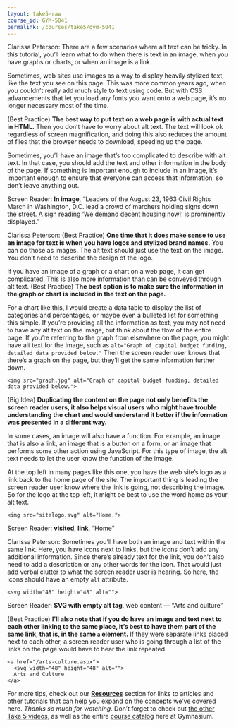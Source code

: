 ```yaml
---
layout: take5-raw
course_id: GYM-5041
permalink: /courses/take5/gym-5041
---
```


Clarissa Peterson: There are a few scenarios where alt text can be tricky. In this tutorial, you’ll learn what to do when there is text in an image, when you have graphs or charts, or when an image is a link.

Sometimes, web sites use images as a way to display heavily stylized text, like the text you see on this page. This was more common years ago, when you couldn’t really add much style to text using code. But with CSS advancements that let you load any fonts you want onto a web page, it’s no longer necessary most of the time.

(Best Practice) **The best way to put text on a web page is with actual text in HTML.** Then you don’t have to worry about alt text. The text will look ok regardless of screen magnification, and doing this also reduces the amount of files that the browser needs to download, speeding up the page.

Sometimes, you’ll have an image that’s too complicated to describe with alt text. In that case, you should add the text and other information in the body of the page. If something is important enough to include in an image, it’s important enough to ensure that everyone can access that information, so don’t leave anything out.

Screen Reader: **In image**, “Leaders of the August 23, 1963 Civil Rights March in Washington, D.C. lead a crowd of marchers holding signs down the street. A sign reading ‘We demand decent housing now!’ is prominently displayed.”

Clarissa Peterson: (Best Practice) **One time that it does make sense to use an image for text is when you have logos and stylized brand names.** You can do those as images. The alt text should just use the text on the image. You don’t need to describe the design of the logo.

If you have an image of a graph or a chart on a web page, it can get complicated. This is also more information than can be conveyed through alt text. (Best Practice) **The best option is to make sure the information in the graph or chart is included in the text on the page.**

For a chart like this, I would create a data table to display the list of categories and percentages, or maybe even a bulleted list for something this simple. If you’re providing all the information as text, you may not need to have any alt text on the image, but think about the flow of the entire page. If you’re referring to the graph from elsewhere on the page, you might have alt text for the image, such as `alt="Graph of capital budget funding, detailed data provided below."` Then the screen reader user knows that there’s a graph on the page, but they’ll get the same information further down.

```markup
<img src="graph.jpg" alt="Graph of capital budget funding, detailed data provided below.">
```

(Big Idea) **Duplicating the content on the page not only benefits the screen reader users, it also helps visual users who might have trouble understanding the chart and would understand it better if the information was presented in a different way.**

In some cases, an image will also have a function. For example, an image that is also a link, an image that is a button on a form, or an image that performs some other action using JavaScript. For this type of image, the alt text needs to let the user know the function of the image.

At the top left in many pages like this one, you have the web site’s logo as a link back to the home page of the site. The important thing is leading the screen reader user know where the link is going, not describing the image. So for the logo at the top left, it might be best to use the word home as your alt text.

```markup
<img src="sitelogo.svg" alt="Home.">
```

Screen Reader: **visited**, **link**, “Home”

Clarissa Peterson: Sometimes you’ll have both an image and text within the same link. Here, you have icons next to links, but the icons don’t add any additional information. Since there’s already text for the link, you don’t also need to add a description or any other words for the icon. That would just add verbal clutter to what the screen reader user is hearing. So here, the icons should have an empty `alt` attribute.

```markup
<svg width="48" height="48" alt="">
```

Screen Reader: **SVG with empty alt tag**, web content — “Arts and culture”

(Best Practice) **I’ll also note that if you do have an image and text next to each other linking to the same place, it’s best to have them part of the same link, that is, in the same `a` element.** If they were separate links placed next to each other, a screen reader user who is going through a list of the links on the page would have to hear the link repeated.

```markup
<a href="/arts-culture.aspx">
  <svg width="48" height="48" alt="">
  Arts and Culture
</a>
```

For more tips, check out our [**Resources**](#tutorial-resources) section for links to articles and other tutorials that can help you expand on the concepts we’ve covered here. *Thanks so much for watching.* Don’t forget to check out [the other Take 5 videos][1], as well as the entire [course catalog][2] here at Gymnasium.

[1]: https://thegymnasium.com/courses/take5
[2]: https://thegymnasium.com/courses

